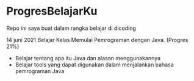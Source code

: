# ProgresBelajarKu
Repo ini saya buat dalam rangka belajar di dicoding

14 juni 2021
Belajar Kelas Memulai Pemrograman dengan Java. (Progres 21%)
  * Belajar tentang apa itu Java dan alasan menggunakannya
  * Belajar tools yang dapat digunakan dalam menjalankan bahasa pemrograman Java
